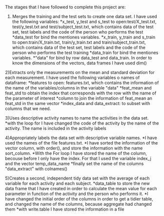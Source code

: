 The stages that I have followed to complete this project are:
1) Merges the training and the test sets to create one data set.
I have used the following variables:
*x_test, y_test and s_test to open:test/X_test.txt, test/y_test.txt and test/subject_test.txt, which contains data of the test set, test labels and the code of the person who performs the test
*data_test for bind the mentiones variables. 
*x_train, y_train and s_train to open:train/X_train.txt, train/y_train.txt and train/subject_train.txt, which contains data of the test set, test labels and the code of the person who performs the test training
*data_train for bind the mentiones variables. 
*"data" for bind by row data_test and data_train. 
In order to know the dimensions of the vectors, data frames I have used dim()

2)Extracts only the measurements on the mean and standard deviation for each measurement.
I have used the following variables o names of dataframe:
*features to open: features.txt, which contains the information of the name of the variables/columns in the variable "data"
*feat_mean and feat_std to obtain the index that corresponds with the row with the name of the parameter of interest
*column to join the information of feat_mean an feat_std in the same vector
*index_data and data_extract: to subset with columns that we need. 


3)Uses descriptive activity names to name the activities in the data set.
*with the loop for I have changed the code of the activity by the name of the activity. The name is included in the activity labels

4)Appropriately labels the data set with descriptive variable names.
*I have used the names of the file features.txt.
*I have sorted the information of the vector column, with order(), and store the information with the name sort_column.
*With the For loop I have stored the name of the column, becouse before I only have the index. For that I used the variable index_j and the vector temp_data_name
*finally set the name of the columns "data_extract" with colnames()

5)Creates a second, independent tidy data set with the average of each variable for each activity and each subject.
*data_table to store the new data frame that I have created in order to calculate the mean value for each parameter in function of the activity and the person who performs it.
*I have changed the initial order of the columns in order to get a tidier table, and changed the name of the columns, because aggregate had changed them
*with write.table I have stored the information in a file